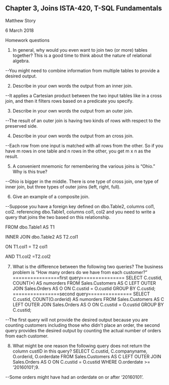 Chapter 3, Joins
ISTA-420, T-SQL Fundamentals
---
Matthew Story

6 March 2018

Homework questions


1. In general, why would you even want to join two (or more) tables together? This is a good time to think about the nature of relational algebra.

--You might need to combine information from multiple tables to provide a desired output.

2. Describe in your own words the output from an inner join.

--It applies a Cartesian product between the two input tables like in a cross join, and then it filters rows based on a predicate you specify.

3. Describe in your own words the output from an outer join.

--The result of an outer join is having two kinds of rows with respect to the preserved side. 

4. Describe in your own words the output from an cross join.

--Each row from one input is matched with all rows from the other. So if you have m rows in one table and n rows in the other, you get m x n as the result. 

5. A convenient mnemonic for remembering the various joins is “Ohio.” Why is this true?

--Ohio is bigger in the middle. There is one type of cross join, one type of inner join, but three types of outer joins (left, right, full).

6. Give an example of a composite join.

--Suppose you have a foreign key defined on dbo.Table2, columns col1, col2. referencing dbo.Table1, columns col1, col2 and you need to write a query that joins the two based on this relationship.

FROM dbo.Table1 AS T1

 INNER JOIN dbo.Table2 AS T2.col1
 
 ON T1.col1 = T2 col1
 
 AND T1.col2 =T2.col2

7. What is the diﬀerence between the following two queries? The business problem is “How many orders do we have from each customer?”
================first query=============== SELECT C.custid, COUNT(*) AS numorders FROM Sales.Customers AS C LEFT OUTER JOIN Sales.Orders AS O ON C.custid = O.custid GROUP BY C.custid; ================second query=============== SELECT C.custid, COUNT(O.orderid) AS numorders FROM Sales.Customers AS C LEFT OUTER JOIN Sales.Orders AS O ON C.custid = O.custid GROUP BY C.custid;

--The first query will not provide the desired output because you are counting customers including those who didn't place an order, the second query provides the desired output by counting the actual number of orders from each customer.

8. What might be one reason the following query does not return the column custID in this query?
SELECT C.custid, C.companyname, O.orderid, O.orderdate FROM Sales.Customers AS C LEFT OUTER JOIN Sales.Orders AS O ON C.custid = O.custid WHERE O.orderdate >= ’20160101’;9. 

--Some orders might have had an orderdate on or after ‘20160101’.